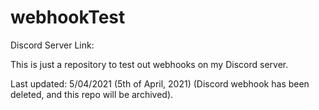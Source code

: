 # webhookTest
Discord Server Link: <link removed>

This is just a repository to test out webhooks on my Discord server.

Last updated: 5/04/2021 (5th of April, 2021) 
(Discord webhook has been deleted, and this repo will be archived).

